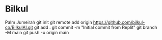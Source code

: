 # Bilkul
Palm Jumeirah 
git init
git remote add origin https://github.com/bilkul-co/BilkulAI.git
git add .
git commit -m "Initial commit from Replit"
git branch -M main
git push -u origin main